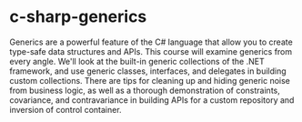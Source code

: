 # c-sharp-generics
Generics are a powerful feature of the C# language that allow you to create type-safe data structures and APIs. This course will examine generics from every angle. We'll look at the built-in generic collections of the .NET framework, and use generic classes, interfaces, and delegates in building custom collections. There are tips for cleaning up and hiding generic noise from business logic, as well as a thorough demonstration of constraints, covariance, and contravariance in building APIs for a custom repository and inversion of control container.
